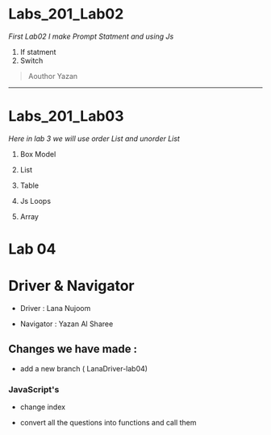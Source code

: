 # Labs_201_Lab02

*First Lab02 I make Prompt Statment and using Js*

1. If statment 
2. Switch

> Aouthor Yazan
---

# Labs_201_Lab03

*Here in lab 3 we will use order List and unorder List*

1. Box Model

2. List

3. Table

4. Js Loops

5. Array

# Lab 04

# Driver & Navigator

- Driver : Lana Nujoom

- Navigator : Yazan Al Sharee

## Changes we have made :

- add a new branch ( LanaDriver-lab04)



### JavaScript's 

- change index

- convert all the questions into functions and call them 


